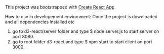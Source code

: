 This project was bootstrapped with [Create React App](https://github.com/facebook/create-react-app).

How to use in developement environment:
Once the project is downloaded and all dependencies installed etc
1. go to d3-react/server folder and type $ node server.js to start server on port 8080. 
2. go to root folder d3-react and type $ npm start to start client on port 3000.


